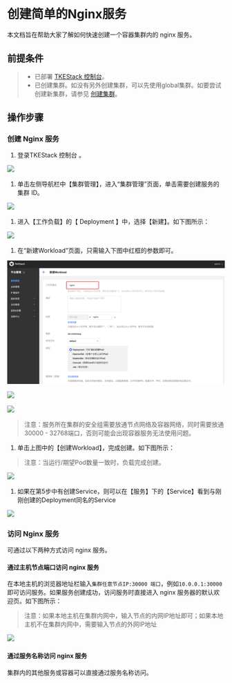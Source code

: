 # 创建简单的Nginx服务

本文档旨在帮助大家了解如何快速创建一个容器集群内的 nginx 服务。

## 前提条件

> * 已部署 [TKEStack 控制台](../../chan-pin-bu-shu-zhi-nan/bu-shu-huan-jing-yao-qiu.md)。
> * 已创建集群。如没有另外创建集群，可以先使用global集群。如要尝试创建新集群，请参见 [创建集群](../../chan-pin-shi-yong-zhi-nan/ping-tai-guan-li-kong-zhi-tai/ji-qun-guan-li.md)。

## 操作步骤

### 创建 Nginx 服务

1. 登录TKEStack 控制台 。

![](../../.gitbook/assets/nginx-0.png)

1. 单击左侧导航栏中【集群管理】，进入“集群管理”页面，单击需要创建服务的集群 ID。

![](../../.gitbook/assets/nginx-1.png)

1. 进入【工作负载】的【 Deployment 】中，选择【新建】。如下图所示： 

![](../../.gitbook/assets/nginx-2.png)

1. 在“新建Workload”页面，只需输入下图中红框的参数即可。

![](../../.gitbook/assets/nginx-2%20%281%29.png)

![](../../.gitbook/assets/nginx-3.png)

![](../../.gitbook/assets/nginx-4.png)

> 注意：服务所在集群的安全组需要放通节点网络及容器网络，同时需要放通30000 - 32768端口，否则可能会出现容器服务无法使用问题。

1. 单击上图中的【创建Workload】，完成创建。如下图所示：

> 注意：当运行/期望Pod数量一致时，负载完成创建。

![](../../.gitbook/assets/nginx-5.png)

1. 如果在第5步中有创建Service，则可以在【服务】下的【Service】看到与刚刚创建的Deployment同名的Service

![](../../.gitbook/assets/nginx-6.png)

### 访问 Nginx 服务

可通过以下两种方式访问 nginx 服务。

#### 通过主机节点端口访问 nginx 服务

在本地主机的浏览器地址栏输入`集群任意节点IP:30000 端口`，例如`10.0.0.1:30000`即可访问服务。如果服务创建成功，访问服务时直接进入 nginx 服务器的默认欢迎页。如下图所示：

> 注意：如果本地主机在集群内网中，输入节点的内网IP地址即可；如果本地主机不在集群内网中，需要输入节点的外网IP地址

![](https://main.qcloudimg.com/raw/37246241fe0abd1d3796c080b1661217.png)

#### 通过服务名称访问 nginx 服务

集群内的其他服务或容器可以直接通过服务名称访问。

